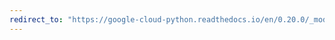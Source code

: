 ```yaml
---
redirect_to: "https://google-cloud-python.readthedocs.io/en/0.20.0/_modules/google/cloud/bigtable/table.html"
---
```

